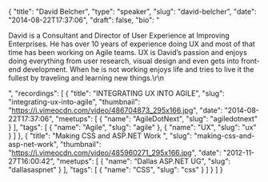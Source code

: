 {
  "title": "David Belcher",
  "type": "speaker",
  "slug": "david-belcher",
  "date": "2014-08-22T17:37:06",
  "draft": false,
  "bio": "<p>David is a Consultant and Director of User Experience at Improving Enterprises. He has over 10 years of experience doing UX and most of that time has been working on Agile teams. UX is David’s passion and enjoys doing everything from user research, visual design and even gets into front-end development. When he is not working enjoys life and tries to live it the fullest by traveling and learning new things.\r\n</p>",
  "recordings": [
    {
      "title": "INTEGRATING UX INTO AGILE",
      "slug": "integrating-ux-into-agile",
      "thumbnail": "https://i.vimeocdn.com/video/486704873_295x166.jpg",
      "date": "2014-08-22T17:37:06",
      "meetups": [
        {
          "name": "AgileDotNext",
          "slug": "agiledotnext"
        }
      ],
      "tags": [
        {
          "name": "Agile",
          "slug": "agile"
        },
        {
          "name": "UX",
          "slug": "ux"
        }
      ]
    },
    {
      "title": "Making CSS and ASP.NET Work ",
      "slug": "making-css-and-asp-net-work",
      "thumbnail": "https://i.vimeocdn.com/video/485960271_295x166.jpg",
      "date": "2012-11-27T16:00:42",
      "meetups": [
        {
          "name": "Dallas ASP.NET UG",
          "slug": "dallasaspnet"
        }
      ],
      "tags": [
        {
          "name": "CSS",
          "slug": "css"
        }
      ]
    }
  ]
}